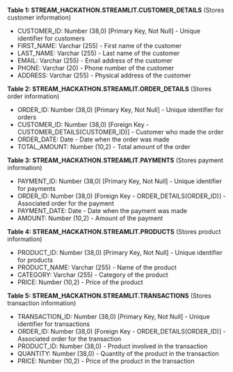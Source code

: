 **Table 1: STREAM_HACKATHON.STREAMLIT.CUSTOMER_DETAILS** (Stores customer information)

- CUSTOMER_ID: Number (38,0) [Primary Key, Not Null] - Unique identifier for customers
- FIRST_NAME: Varchar (255) - First name of the customer
- LAST_NAME: Varchar (255) - Last name of the customer
- EMAIL: Varchar (255) - Email address of the customer
- PHONE: Varchar (20) - Phone number of the customer
- ADDRESS: Varchar (255) - Physical address of the customer

**Table 2: STREAM_HACKATHON.STREAMLIT.ORDER_DETAILS** (Stores order information)

- ORDER_ID: Number (38,0) [Primary Key, Not Null] - Unique identifier for orders
- CUSTOMER_ID: Number (38,0) [Foreign Key - CUSTOMER_DETAILS(CUSTOMER_ID)] - Customer who made the order
- ORDER_DATE: Date - Date when the order was made
- TOTAL_AMOUNT: Number (10,2) - Total amount of the order

**Table 3: STREAM_HACKATHON.STREAMLIT.PAYMENTS** (Stores payment information)

- PAYMENT_ID: Number (38,0) [Primary Key, Not Null] - Unique identifier for payments
- ORDER_ID: Number (38,0) [Foreign Key - ORDER_DETAILS(ORDER_ID)] - Associated order for the payment
- PAYMENT_DATE: Date - Date when the payment was made
- AMOUNT: Number (10,2) - Amount of the payment

**Table 4: STREAM_HACKATHON.STREAMLIT.PRODUCTS** (Stores product information)

- PRODUCT_ID: Number (38,0) [Primary Key, Not Null] - Unique identifier for products
- PRODUCT_NAME: Varchar (255) - Name of the product
- CATEGORY: Varchar (255) - Category of the product
- PRICE: Number (10,2) - Price of the product

**Table 5: STREAM_HACKATHON.STREAMLIT.TRANSACTIONS** (Stores transaction information)

- TRANSACTION_ID: Number (38,0) [Primary Key, Not Null] - Unique identifier for transactions
- ORDER_ID: Number (38,0) [Foreign Key - ORDER_DETAILS(ORDER_ID)] - Associated order for the transaction
- PRODUCT_ID: Number (38,0) - Product involved in the transaction
- QUANTITY: Number (38,0) - Quantity of the product in the transaction
- PRICE: Number (10,2) - Price of the product in the transaction
